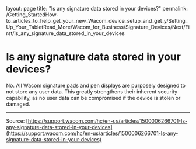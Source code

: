 layout: page
title: "Is any signature data stored in your devices?"
permalink: /Getting_StartedHow-to_articles_to_help_get_your_new_Wacom_device_setup_and_get_y/Setting_Up_Your_TabletRead_More/Wacom_for_Business/Signature_Devices/Next/First/Is_any_signature_data_stored_in_your_devices

# Is any signature data stored in your devices?

No. All Wacom signature pads and pen displays are purposely designed to not store any user data. This greatly strengthens their inherent security capability, as no user data can be compromised if the device is stolen or damaged.

---
Source: [https://support.wacom.com/hc/en-us/articles/1500006266701-Is-any-signature-data-stored-in-your-devices](https://support.wacom.com/hc/en-us/articles/1500006266701-Is-any-signature-data-stored-in-your-devices)
